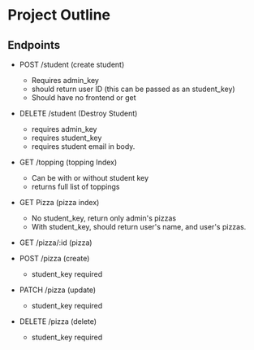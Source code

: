 # Project Outline

## Endpoints

- POST /student (create student)
  - Requires admin_key
  - should return user ID (this can be passed as an student_key)
  - Should have no frontend or get

- DELETE /student (Destroy Student)
  - requires admin_key
  - requires student_key
  - requires student email in body.

- GET /topping (topping Index)
  - Can be with or without student key
  - returns full list of toppings

- GET Pizza (pizza index)
  - No student_key, return only admin's pizzas
  - With student_key, should return user's name, and user's pizzas.

- GET /pizza/:id (pizza)

- POST /pizza (create)
  - student_key required

- PATCH /pizza (update)
  - student_key required

- DELETE /pizza (delete)
  - student_key required
  
